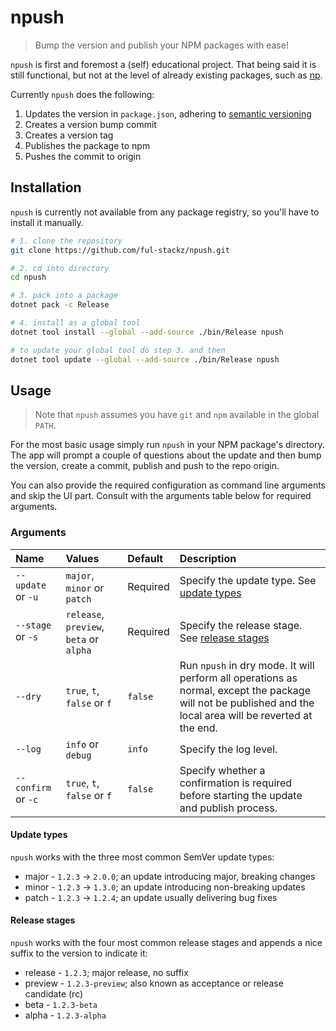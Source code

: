 # npush

> Bump the version and publish your NPM packages with ease!

`npush` is first and foremost a (self) educational project. That being said it is still functional, but not at the level of already existing packages,
such as [np](https://www.npmjs.com/package/np).

Currently `npush` does the following:

1. Updates the version in `package.json`, adhering to [semantic versioning](https://semver.org)
2. Creates a version bump commit
3. Creates a version tag
4. Publishes the package to npm
5. Pushes the commit to origin

## Installation

`npush` is currently not available from any package registry, so you'll have to install it manually.

```bash
# 1. clone the repository
git clone https://github.com/ful-stackz/npush.git

# 2. cd into directory
cd npush

# 3. pack into a package
dotnet pack -c Release

# 4. install as a global tool
dotnet tool install --global --add-source ./bin/Release npush

# to update your global tool do step 3. and then
dotnet tool update --global --add-source ./bin/Release npush
```

## Usage

> Note that `npush` assumes you have `git` and `npm` available in the global `PATH`.

For the most basic usage simply run `npush` in your NPM package's directory. The app will prompt a couple of questions about the update and then
bump the version, create a commit, publish and push to the repo origin.

You can also provide the required configuration as command line arguments and skip the UI part. Consult with the arguments table below for required arguments.

### Arguments

| Name | Values | Default | Description |
| :--- | :----- | :------ | :---------- |
| `--update` or `-u` | `major`, `minor` or `patch` | Required | Specify the update type. See [update types](#update-types) |
| `--stage` or `-s` | `release`, `preview`, `beta` or `alpha` | Required | Specify the release stage. See [release stages](#release-stages) |
| `--dry` | `true`, `t`, `false` or `f` | `false` | Run `npush` in dry mode. It will perform all operations as normal, except the package will not be published and the local area will be reverted at the end. |
| `--log` | `info` or `debug` | `info` | Specify the log level. |
| `--confirm` or `-c` | `true`, `t`, `false` or `f` | `false` | Specify whether a confirmation is required before starting the update and publish process. |

#### Update types

`npush` works with the three most common SemVer update types:

- major - `1.2.3` -> `2.0.0`; an update introducing major, breaking changes
- minor - `1.2.3` -> `1.3.0`; an update introducing non-breaking updates
- patch - `1.2.3` -> `1.2.4`; an update usually delivering bug fixes

#### Release stages

`npush` works with the four most common release stages and appends a nice suffix to the version to indicate it:

- release - `1.2.3`; major release, no suffix
- preview - `1.2.3-preview`; also known as acceptance or release candidate (rc)
- beta - `1.2.3-beta`
- alpha - `1.2.3-alpha`

